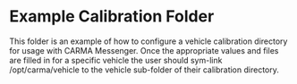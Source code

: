 # Example Calibration Folder

This folder is an example of how to configure a vehicle calibration directory for usage with CARMA Messenger. Once the appropriate values and files are filled in for a specific vehicle the user should sym-link /opt/carma/vehicle to the vehicle sub-folder of their calibration directory.
